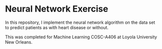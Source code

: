 # Neural Network Exercise

In this repository, I implement the neural network algorithm on the data set to predict patients as with heart disease or without.

This was completed for Machine Learning COSC-A406 at Loyola University New Orleans.
